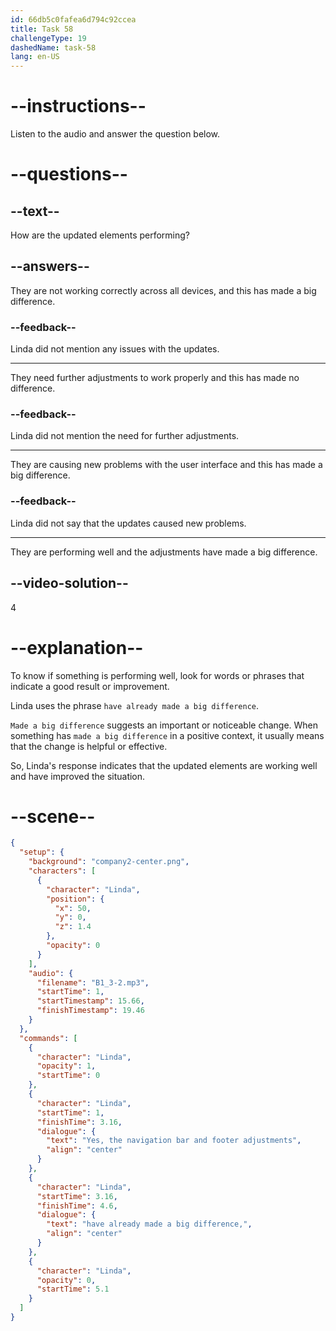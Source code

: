 ```yaml
---
id: 66db5c0fafea6d794c92ccea
title: Task 58
challengeType: 19
dashedName: task-58
lang: en-US
---
```

<!--
AUDIO REFERENCE:
Linda: Yes. The navigation bar and footer adjustments have already made a big difference.
-->

# --instructions--

Listen to the audio and answer the question below.

# --questions--

## --text--

How are the updated elements performing?

## --answers--

They are not working correctly across all devices, and this has made a big difference.

### --feedback--

Linda did not mention any issues with the updates. 

---

They need further adjustments to work properly and this has made no difference.

### --feedback--

Linda did not mention the need for further adjustments. 

---

They are causing new problems with the user interface and this has made a big difference.

### --feedback--

Linda did not say that the updates caused new problems. 

---

They are performing well and the adjustments have made a big difference.

## --video-solution--

4

# --explanation--

To know if something is performing well, look for words or phrases that indicate a good result or improvement. 

Linda uses the phrase `have already made a big difference`.

`Made a big difference` suggests an important or noticeable change. When something has `made a big difference` in a positive context, it usually means that the change is helpful or effective.

So, Linda's response indicates that the updated elements are working well and have improved the situation.

# --scene--

```json
{
  "setup": {
    "background": "company2-center.png",
    "characters": [
      {
        "character": "Linda",
        "position": {
          "x": 50,
          "y": 0,
          "z": 1.4
        },
        "opacity": 0
      }
    ],
    "audio": {
      "filename": "B1_3-2.mp3",
      "startTime": 1,
      "startTimestamp": 15.66,
      "finishTimestamp": 19.46
    }
  },
  "commands": [
    {
      "character": "Linda",
      "opacity": 1,
      "startTime": 0
    },
    {
      "character": "Linda",
      "startTime": 1,
      "finishTime": 3.16,
      "dialogue": {
        "text": "Yes, the navigation bar and footer adjustments",
        "align": "center"
      }
    },
    {
      "character": "Linda",
      "startTime": 3.16,
      "finishTime": 4.6,
      "dialogue": {
        "text": "have already made a big difference,",
        "align": "center"
      }
    },
    {
      "character": "Linda",
      "opacity": 0,
      "startTime": 5.1
    }
  ]
}
```
